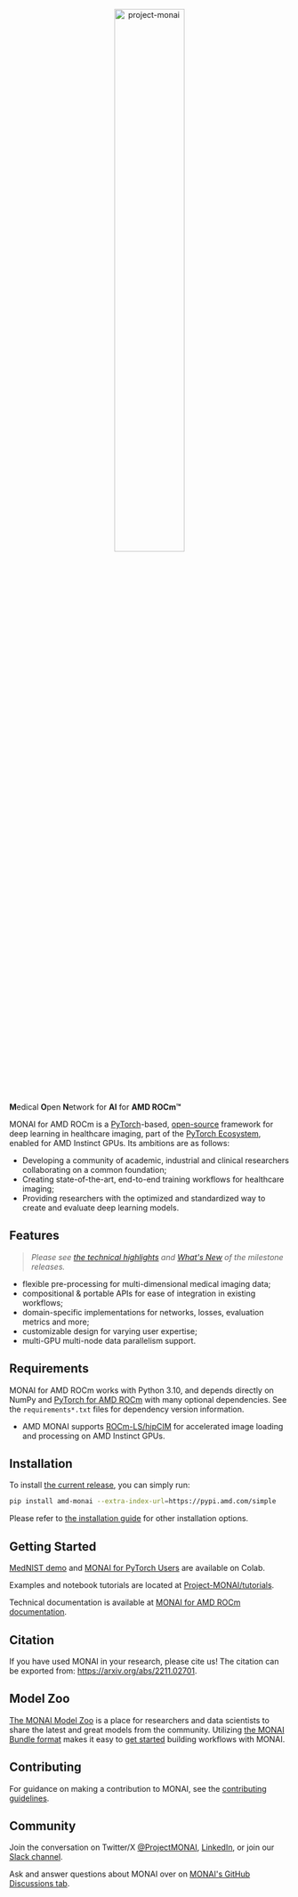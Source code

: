 <p align="center">
  <img src="https://raw.githubusercontent.com/Project-MONAI/MONAI/dev/docs/images/MONAI-logo-color.png" width="50%" alt='project-monai'>
</p>

**M**edical **O**pen **N**etwork for **AI** for **AMD ROCm&trade;**

MONAI for AMD ROCm is a [PyTorch](https://pytorch.org/)-based, [open-source](LICENSE) framework for deep learning in healthcare imaging, part of the [PyTorch Ecosystem](https://pytorch.org/ecosystem/), enabled for AMD Instinct GPUs.
Its ambitions are as follows:

- Developing a community of academic, industrial and clinical researchers collaborating on a common foundation;
- Creating state-of-the-art, end-to-end training workflows for healthcare imaging;
- Providing researchers with the optimized and standardized way to create and evaluate deep learning models.

## Features

> _Please see [the technical highlights](https://docs.monai.io/en/latest/highlights.html) and [What's New](https://docs.monai.io/en/latest/whatsnew.html) of the milestone releases._

- flexible pre-processing for multi-dimensional medical imaging data;
- compositional & portable APIs for ease of integration in existing workflows;
- domain-specific implementations for networks, losses, evaluation metrics and more;
- customizable design for varying user expertise;
- multi-GPU multi-node data parallelism support.

## Requirements

MONAI for AMD ROCm works with Python 3.10, and depends directly on NumPy and [PyTorch for AMD ROCm](https://pytorch.org/blog/pytorch-for-amd-rocm-platform-now-available-as-python-package/) with many optional dependencies.
See the `requirements*.txt` files for dependency version information.

* AMD MONAI supports [ROCm-LS/hipCIM](https://rocm.docs.amd.com/projects/hipCIM/en/latest/index.html) for accelerated image loading and processing on AMD Instinct GPUs.

## Installation

To install [the current release](https://pypi.amd.com/simple/amd-monai/), you can simply run:

```bash
pip install amd-monai --extra-index-url=https://pypi.amd.com/simple
```

Please refer to [the installation guide](https://rocm.docs.amd.com/projects/monai/en/latest/install/installation.html) for other installation options.

## Getting Started

[MedNIST demo](https://colab.research.google.com/github/Project-MONAI/tutorials/blob/main/2d_classification/mednist_tutorial.ipynb) and [MONAI for PyTorch Users](https://colab.research.google.com/github/Project-MONAI/tutorials/blob/main/modules/developer_guide.ipynb) are available on Colab.

Examples and notebook tutorials are located at [Project-MONAI/tutorials](https://github.com/Project-MONAI/tutorials).

Technical documentation is available at [MONAI for AMD ROCm documentation](https://rocm.docs.amd.com/projects/monai/en/latest/index.html).

## Citation

If you have used MONAI in your research, please cite us! The citation can be exported from: <https://arxiv.org/abs/2211.02701>.

## Model Zoo

[The MONAI Model Zoo](https://github.com/Project-MONAI/model-zoo) is a place for researchers and data scientists to share the latest and great models from the community.
Utilizing [the MONAI Bundle format](https://docs.monai.io/en/latest/bundle_intro.html) makes it easy to [get started](https://github.com/Project-MONAI/tutorials/tree/main/model_zoo) building workflows with MONAI.

## Contributing

For guidance on making a contribution to MONAI, see the [contributing guidelines](CONTRIBUTING.md).

## Community

Join the conversation on Twitter/X [@ProjectMONAI](https://twitter.com/ProjectMONAI), [LinkedIn](https://www.linkedin.com/company/projectmonai), or join our [Slack channel](https://forms.gle/QTxJq3hFictp31UM9).

Ask and answer questions about MONAI over on [MONAI's GitHub Discussions tab](https://github.com/Project-MONAI/MONAI/discussions).
